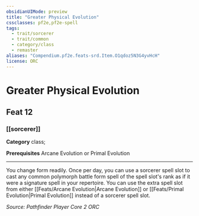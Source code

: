 ```yaml
---
obsidianUIMode: preview
title: "Greater Physical Evolution"
cssclasses: pf2e,pf2e-spell
tags:
  - trait/sorcerer
  - trait/common
  - category/class
  - remaster
aliases: "Compendium.pf2e.feats-srd.Item.O1qdoz5N3G4yvHcH"
license: ORC
---
```

# Greater Physical Evolution
## Feat 12
### [[sorcerer]]

**Category** class; 



**Prerequisites** Arcane Evolution or Primal Evolution
* * *
You change form readily. Once per day, you can use a sorcerer spell slot to cast any common polymorph battle form spell of the spell slot's rank as if it were a signature spell in your repertoire. You can use the extra spell slot from either [[Feats/Arcane Evolution|Arcane Evolution]] or [[Feats/Primal Evolution|Primal Evolution]] instead of a sorcerer spell slot.

*Source: Pathfinder Player Core 2*
*ORC*